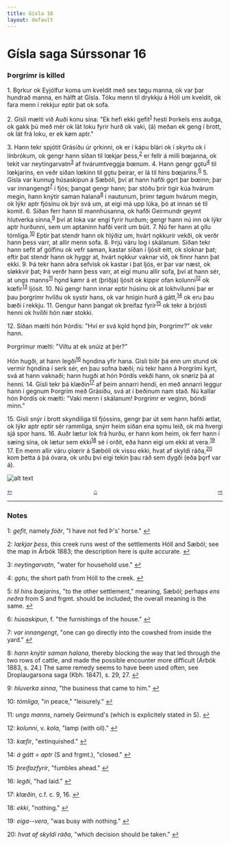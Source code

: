 ```yaml
---
title: Gísla 16
layout: default
---
```


# Gísla saga Súrssonar 16

### Þorgrímr is killed

1\. B&#x1EB;rkur ok Eyjólfur koma um kveldit með sex t&oslash;gu manna, ok var þar hundrað manna, en hálft at Gísla. Tóku menn til drykkju á Hóli um kveldit, ok fara menn í rekkjur eptir þat ok sofa.

2\. Gísli mælti við Auði konu sína: "Ek hefi ekki gefit<sup id="a1">[1](#myfootnote1)</sup> hesti Þorkels ens auðga, ok gakk þú með mér ok lát loku fyrir hurð ok vaki, (á) meðan ek geng í brott, ok lát frá loku, er ek k&oslash;m aptr."

3\. Hann tekr spjótit Grásíðu úr &#x1EB;rkinni, ok er í kápu blári ok í skyrtu ok í línbrókum, ok gengr hann síðan til l&oelig;kjar þess,<sup id="a2">[2](#myfootnote2)</sup> er fellr á milli b&oelig;janna, ok tekit var neytingarvatn<sup id="a3">[3](#myfootnote3)</sup> af hvárumtveggja b&oelig;num. 4. Hann gengr g&#x1EB;tu<sup id="a4">[4](#myfootnote4)</sup> til l&oelig;kjarins, en veðr síðan l&oelig;kinn til g&#x1EB;tu þeirar, er lá til hins b&oelig;jarins.<sup id="a6">[6](#myfootnote6)</sup> 5. Gísla var kunnug húsaskipun á Sæbóli, því at hann hafði g&#x1EB;rt þar b&oelig;inn; þar var innangengt<sup id="a7">[7](#myfootnote7)</sup> í fjós; þangat gengr hann; þar stóðu þrír tigir kúa hvárum megin, hann knýtir saman halana<sup id="a8">[8](#myfootnote8)</sup> í nautunum, þrimr t&oslash;gum hvárum megin, ok lýkr aptr fjósinu ok býr svá um, at eigi má upp lúka, þó at innan sé til komit. 6. Síðan ferr hann til mannhúsanna, ok hafði Geirmundr geymt hlutverka sinna,<sup id="a9">[9](#myfootnote9)</sup> því at loka var engi fyrir hurðum; gengr hann nú inn ok lýkr aptr hurðunni, sem um aptaninn hafði verit um búit. 7. Nú fer hann at &#x1EB;llu tómliga.<sup id="a10">[10](#myfootnote10)</sup> Eptir þat stendr hann ok hlýðiz um, hvárt n&#x1EB;kkurir vekði, ok verðr hann þess varr, at allir menn sofa. 8. Þrjú váru log í skálanum. Síðan tekr hann sefit af gólfinu ok vefr saman, kastar síðan í ljósit eitt, ok sloknar þat; eftir þat stendr hann ok hyggr at, hvárt n&#x1EB;kkur vaknar við, ok finnr hann þat ekki. 9. Þá tekr hann aðra sefvisk ok kastar í þat ljós, er þar var næst, ok sl&oslash;kkvir þat; Þá verðr hann þess varr, at eigi munu allir sofa, því at hann sér, at ungs manns<sup id="a11">[11](#myfootnote11)</sup> h&#x1EB;nd k&oslash;mr á et (þriðja) ljósit ok kippir ofan kolunni<sup id="a12">[12](#myfootnote12)</sup> ok k&oelig;fir<sup id="a13">[13](#myfootnote13)</sup> ljósit. 10. Nú gengr hann innar eptir húsinu ok at lokhvílunni þar er þau þorgrímr hvílðu ok systir hans, ok var hnigin hurð á gátt,<sup id="a14">[14](#myfootnote14)</sup> ok eru þau bæði í rekkju. 11. Gengur hann þangat ok þreifaz fyrir<sup id="a15">[15](#myfootnote15)</sup> ok tekr á brjósti henni ok hvílði hón nær stokki.

12\. Síðan mælti hón Þórdís: "Hví er svá k&#x1EB;ld h&#x1EB;nd þín, Þorgrímr?" ok vekr hann.

Þorgrímur mælti: "Viltu at ek snúiz at þér?"

Hón hugði, at hann legði<sup id="a16">[16](#myfootnote16)</sup> h&#x1EB;ndina yfir hana. Gísli bíðr þá enn um stund ok vermir h&#x1EB;ndina í serk sér, en þau sofna bæði; nú tekr hann á Þorgrími kyrt, svá at hann vaknaði; hann hugði at hón Þórdís vekði hann, ok sn&oslash;riz þá at henni. 14. Gísli tekr þá klæðin<sup id="a17">[17](#myfootnote17)</sup> af þeim annarri hendi, en með annarri leggur hann í gegnum Þorgrím með Grásíðu, svá at í beðinum nam stað. Nú kallar hón Þórdís ok mælti: "Vaki menn í skálanum! Þorgrímr er veginn, bóndi minn."

15\. Gísli snýr í brott skyndiliga til fjóssins, gengr þar út sem hann hafði ætlat, ok lýkr aptr eptir sér rammliga, snýrr heim síðan ena s&#x1EB;mu leið, ok má hvergi sjá spor hans. 16. Auðr lætur lok frá hurðu, er hann kom heim, ok ferr hann í sæing sína, ok lætur sem ekki<sup id="a18">[18](#myfootnote18)</sup> sé í orðit, eða hann eigi um ekki at vera.<sup id="a19">[19](#myfootnote19)</sup> 17. En menn allir váru &#x1EB;l&oelig;rir á Sæbóli ok vissu ekki, hvat af skyldi ráða,<sup id="a1">[20](#myfootnote20)</sup> kom þetta á þá óvara, ok urðu því eigi tekin þau ráð sem dygði (eða þ&#x1EB;rf var á).

![alt text](https://upload.wikimedia.org/wikipedia/commons/3/33/G%C3%ADsla_saga_Illustration_3_-_Thorgrim%27s_Slaying.jpg "Thorgrim's Slaying")

<div style="float: left"><a href="http://rcblack.net/Gisla_saga/Gisla_15">⇦</a></div>
<div style="float: right"><a href="http://rcblack.net/Gisla_saga/Gisla_17">⇨</a></div>
<div style="margin: 0 auto; width: 100px;"><a href="http://rcblack.net/Gisla_saga/Gisla_home">&#8962;</a></div>

---

### Notes

<a name="myfootnote1" id="f1">1</a>:
 _gefit_, namely _fóðr_, "I have not fed Þ's' horse."
[↩](#a1)

<a name="myfootnote2" id="f2">2</a>:
 _l&oelig;kjar þess_, this creek runs west of the settlements Hóll and Sæból; see the map in Árbók 1883; the description here is quite accurate.
[↩](#a2)

<a name="myfootnote3" id="f3">3</a>:
 _neytingarvatn_, "water for household use."
[↩](#a3)

<a name="myfootnote4" id="f4">4</a>:
 _g&#x1EB;tu_, the short path from Hóll to the creek.
[↩](#a4)

<a name="myfootnote5" id="f5">5</a>:
 _til hins b&oelig;jarins_, "to the other settlement," meaning, Sæból; perhaps _ens neðra_ from S and frgmt. should be included; the overall meaning is the same.
[↩](#a5)

<a name="myfootnote6" id="f6">6</a>:
 _húsaskipun_, f. "the furnishings of the house."
[↩](#a6)

<a name="myfootnote7" id="f7">7</a>:
 _var innangengt_, "one can go directly into the cowshed from inside the yard."
[↩](#a7)

<a name="myfootnote8" id="f8">8</a>:
 _hann knýtir saman halana_, thereby blocking the way that led through the two rows of cattle, and made the possible encounter more difficult (Árbók 1883, s. 24.) The same remedy seems to have been used often, see  Droplaugarsona saga (Kbh. 1847), s. 29, 27.
[↩](#a8)

<a name="myfootnote9" id="f9">9</a>:
 _hluverka sinna_, "the business that came to him."
[↩](#a9)

<a name="myfootnote10" id="f10">10</a>:
 _tómliga_, "in peace," "leisurely."
[↩](#a10)

<a name="myfootnote11" id="f11">11</a>:
 _ungs manns_, namely Geirmund's (which is explicitely stated in S).
[↩](#a11)

<a name="myfootnote12" id="f12">12</a>:
 _kolunni_, v. _kola_, "lamp (with oil)."
[↩](#a12)

<a name="myfootnote13" id="f13">13</a>:
 _k&oelig;fir_, "extinquished."
[↩](#a13)

<a name="myfootnote14" id="f14">14</a>:
 _á gátt = aptr_ (S and frgmt.), "closed."
[↩](#a14)

<a name="myfootnote15" id="f15">15</a>:
 _þreifazfyrir_, "fumbles ahead."
[↩](#a15)

<a name="myfootnote16" id="f16">16</a>:
 _legði_, "had laid."
[↩](#a16)

<a name="myfootnote17" id="f17">17</a>:
 _kl&oelig;ðin_, c.f. c. 9, 16.
[↩](#a17)

<a name="myfootnote18" id="f18">18</a>:
 _ekki_, "nothing."
[↩](#a18)

<a name="myfootnote19" id="f19">19</a>:
 _eiga--vera_, "was busy with nothing."
[↩](#a19)

<a name="myfootnote20" id="f20">20</a>:
 _hvat af skyldi ráða_, "which decision should be taken."
[↩](#a20)
